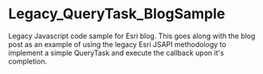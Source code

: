 Legacy_QueryTask_BlogSample
===========================

Legacy Javascript code sample for Esri blog.  This goes along with the blog post as an example of using the legacy Esri JSAPI methodology to implement a simple QueryTask and execute the callback upon it's completion.

